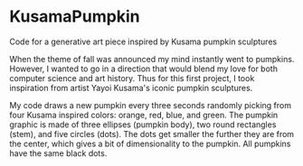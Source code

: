# KusamaPumpkin
Code for a generative art piece inspired by Kusama pumpkin sculptures

When the theme of fall was announced my mind instantly went to pumpkins. However, I wanted to go in a direction that would blend my love for both computer science and art history. Thus for this first project, I took inspiration from artist Yayoi Kusama's iconic pumpkin sculptures. 

My code draws a new pumpkin every three seconds randomly picking from four Kusama inspired colors: orange, red, blue, and green. The pumpkin graphic is made of three ellipses (pumpkin body), two round rectangles (stem), and five circles (dots). The dots get smaller the further they are from the center, which gives a bit of dimensionality to the pumpkin. All pumpkins have the same black dots. 
